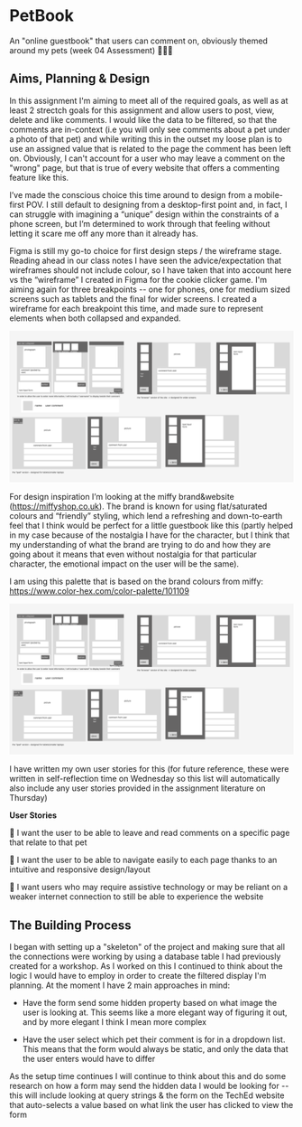 # PetBook

An "online guestbook" that users can comment on, obviously themed around my pets (week 04 Assessment) 🐶🐱📕

## Aims, Planning & Design

In this assignment I'm aiming to meet all of the required goals, as well as at least 2 strectch goals for this assignment and allow users to post, view, delete and like comments. I would like the data to be filtered, so that the comments are in-context (i.e you will only see comments about a pet under a photo of that pet) and while writing this in the outset my loose plan is to use an assigned value that is related to the page the comment has been left on. Obviously, I can't account for a user who may leave a comment on the "wrong" page, but that is true of every website that offers a commenting feature like this.

I’ve made the conscious choice this time around to design from a mobile-first POV. I still default to designing from a desktop-first point and, in fact, I can struggle with imagining a “unique” design within the constraints of a phone screen, but I’m determined to work through that feeling without letting it scare me off any more than it already has.

Figma is still my go-to choice for first design steps / the wireframe stage. Reading ahead in our class notes I have seen the advice/expectation that wireframes should not include colour, so I have taken that into account here vs the “wireframe” I created in Figma for the cookie clicker game. I'm aiming again for three breakpoints -- one for phones, one for medium sized screens such as tablets and the final for wider screens. I created a wireframe for each breakpoint this time, and made sure to represent elements when both collapsed and expanded.

![alt text][image]

[image]: /breakpoint-wireframes.png "Wireframes for a desktop, tablet and app versions of an online guestbook"

For design inspiration I’m looking at the miffy brand&website (https://miffyshop.co.uk). The brand is known for using flat/saturated colours and “friendly” styling, which lend a refreshing and down-to-earth feel that I think would be perfect for a little guestbook like this (partly helped in my case because of the nostalgia I have for the character, but I think that my understanding of what the brand are trying to do and how they are going about it means that even without nostalgia for that particular character, the emotional impact on the user will be the same).

I am using this palette that is based on the brand colours from miffy: https://www.color-hex.com/color-palette/101109

![alt text][image]

[image]: /colour-wireframe.png "An exploration on what the final design of the online guestbook may look like, with a lot of flat, saturated colours and thick outlines."

I have written my own user stories for this (for future reference, these were written in self-reflection time on Wednesday so this list will automatically also include any user stories provided in the assignment literature on Thursday)

**User Stories**

📒 I want the user to be able to leave and read comments on a specific page that relate to that pet

📒 I want the user to be able to navigate easily to each page thanks to an intuitive and responsive design/layout

📒 I want users who may require assistive technology or may be reliant on a weaker internet connection to still be able to experience the website

## The Building Process

I began with setting up a "skeleton" of the project and making sure that all the connections were working by using a database table I had previously created for a workshop. As I worked on this I continued to think about the logic I would have to employ in order to create the filtered display I'm planning. At the moment I have 2 main approaches in mind:

- Have the form send some hidden property based on what image the user is looking at. This seems like a more elegant way of figuring it out, and by more elegant I think I mean more complex

- Have the user select which pet their comment is for in a dropdown list. This means that the form would always be static, and only the data that the user enters would have to differ

As the setup time continues I will continue to think about this and do some research on how a form may send the hidden data I would be looking for -- this will include looking at query strings & the form on the TechEd website that auto-selects a value based on what link the user has clicked to view the form
